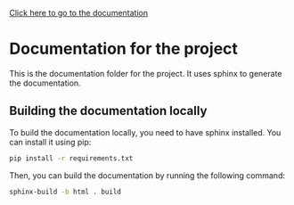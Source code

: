 [Click here to go to the documentation](https://e3nn-jax.readthedocs.io/en/latest)

# Documentation for the project

This is the documentation folder for the project. It uses sphinx to generate the documentation.

## Building the documentation locally

To build the documentation locally, you need to have sphinx installed. You can install it using pip:

```bash
pip install -r requirements.txt
```

Then, you can build the documentation by running the following command:

```bash
sphinx-build -b html . build
```
